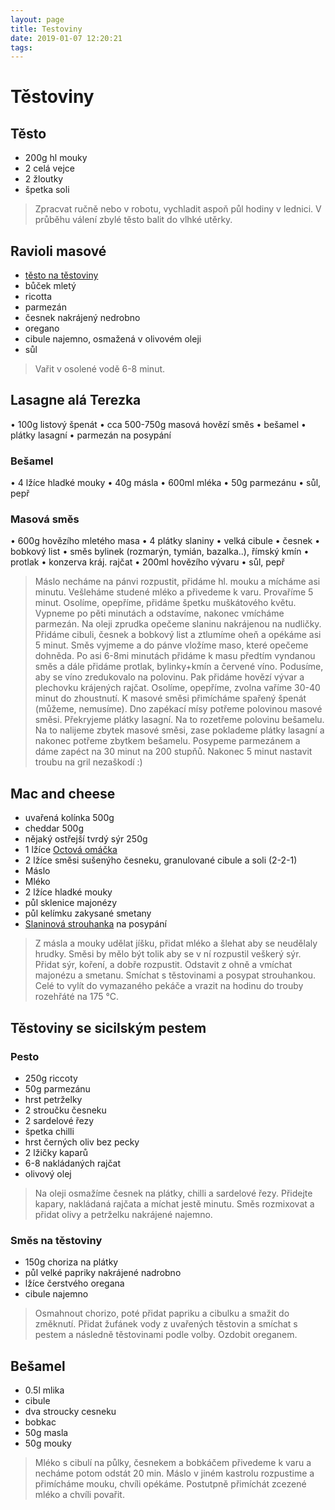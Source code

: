 ```yaml
---
layout: page
title: Testoviny
date: 2019-01-07 12:20:21
tags:
---
```

# Těstoviny

## Těsto

* 200g hl mouky
* 2 celá vejce
* 2 žloutky
* špetka soli

> Zpracvat ručně nebo v robotu, vychladit aspoň půl hodiny v lednici. V průběhu válení zbylé těsto balit do vlhké utěrky.

## Ravioli masové

* [těsto na těstoviny](/Testoviny/index.html#Lasagne-ala-Terezka)
* bůček mletý
* ricotta
* parmezán
* česnek nakrájený nedrobno
* oregano
* cibule najemno, osmažená v olivovém oleji
* sůl

> Vařit v osolené vodě 6-8 minut.

## Lasagne alá Terezka

• 100g listový špenát
• cca 500-750g masová hovězí směs
• bešamel
• plátky lasagní
• parmezán na posypání

### Bešamel

• 4 lžíce hladké mouky
• 40g másla
• 600ml mléka
• 50g parmezánu
• sůl, pepř

### Masová směs

• 600g hovězího mletého masa
• 4 plátky slaniny
• velká cibule
• česnek
• bobkový list
• směs bylinek (rozmarýn, tymián, bazalka..), římský
kmín
• protlak
• konzerva kráj. rajčat
• 200ml hovězího vývaru
• sůl, pepř
>Máslo necháme na pánvi rozpustit, přidáme hl. mouku a mícháme asi minutu. Vešleháme studené mléko a přivedeme k
varu. Provaříme 5 minut. Osolíme, opepříme, přidáme špetku
muškátového květu. Vypneme po pěti minutách a odstavíme,
nakonec vmícháme parmezán.
Na oleji zprudka opečeme slaninu nakrájenou na nudličky.
Přidáme cibuli, česnek a bobkový list a ztlumíme oheň a
opékáme asi 5 minut. Směs vyjmeme a do pánve vložíme
maso, které opečeme dohněda. Po asi 6-8mi minutách přidáme k masu předtím vyndanou směs a dále přidáme protlak, bylinky+kmín a červené víno. Podusíme, aby se víno
zredukovalo na polovinu. Pak přidáme hovězí vývar a plechovku krájených rajčat. Osolíme, opepříme, zvolna vaříme
30-40 minut do zhoustnutí.
K masové směsi přimícháme spařený špenát (můžeme, nemusíme). Dno zapékací mísy potřeme polovinou masové směsi.
Překryjeme plátky lasagní. Na to rozetřeme polovinu bešamelu. Na to nalijeme zbytek masové směsi, zase poklademe
plátky lasagní a nakonec potřeme zbytkem bešamelu. Posypeme parmezánem a dáme zapéct na 30 minut na 200 stupňů.
Nakonec 5 minut nastavit troubu na gril nezaškodí :)

## Mac and cheese

* uvařená kolínka 500g
* cheddar 500g
* nějaký ostřejší tvrdý sýr 250g
* 1 lžíce [Octová omáčka](/Omacky/index.html#Octova-omacka)
* 2 lžíce směsi sušenýho česneku, granulované cibule a soli (2-2-1)
* Máslo
* Mléko
* 2 lžíce hladké mouky
* půl sklenice majonézy
* půl kelímku zakysané smetany
* [Slaninová strouhanka](/Veprik/index.html#Slaninova-strouhanka) na posypání

> Z másla a mouky udělat jíšku, přidat mléko a šlehat aby se neudělaly hrudky. Směsi by mělo být tolik aby se v ní rozpustil veškerý sýr. Přidat sýr, koření, a dobře rozpustit. Odstavit z ohně a vmíchat majonézu a smetanu. Smíchat s těstovinami a posypat strouhankou. Celé to vylít do vymazaného pekáče a vrazit na hodinu do trouby rozehřáté na 175 °C.

## Těstoviny se sicilským pestem

### Pesto

* 250g riccoty
* 50g parmezánu
* hrst petrželky
* 2 stroučku česneku 
* 2 sardelové řezy
* špetka chilli
* hrst černých oliv bez pecky
* 2 lžičky kaparů
* 6-8 nakládaných rajčat
* olivový olej

> Na oleji osmažíme česnek na plátky, chilli a sardelové řezy. Přidejte kapary, nakládaná rajčata a míchat jestě minutu.
Směs rozmixovat a přidat olivy a petrželku nakrájené najemno.

### Směs na těstoviny

* 150g choriza na plátky
* půl velké papriky nakrájené nadrobno
* lžíce čerstvého oregana
* cibule najemno

> Osmahnout chorizo, poté přidat papriku a cibulku a smažit do změknutí.
Přidat žufánek vody z uvařených těstovin a smíchat s pestem a následně těstovinami podle volby. Ozdobit oreganem.


## Bešamel

* 0.5l mlika
* cibule
* dva stroucky cesneku
* bobkac
* 50g masla
* 50g mouky

> Mléko s cibulí na půlky, česnekem a bobkáčem přivedeme k varu a necháme potom odstát 20 min.
> Máslo v jiném kastrolu rozpustime a přimícháme mouku, chvíli opékáme.
> Postutpně přimíchát zcezené mléko a chvíli povařit. 